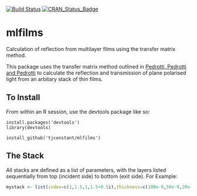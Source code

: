 [![Build Status](https://travis-ci.org/tjconstant/mlfilms.svg?branch=master)](https://travis-ci.org/tjconstant/mlfilms) [![CRAN\_Status\_Badge](http://www.r-pkg.org/badges/version/mlfilms)](https://cran.r-project.org/package=mlfilms)

mlfilms
=======

Calculation of reflection from multilayer films using the transfer matrix method.

This package uses the transfer matrix method outlined in [Pedrotti, Pedrotti and Pedrotti](http://www.amazon.com/Introduction-Optics-3rd-Frank-Pedrotti/dp/0131499335) to calculate the reflection and transmission of plane polarised light from an arbitary stack of thin films.

To Install
----------

From within an R session, use the devtools package like so:
```
install.packages('devtools')
library(devtools)

install_github('tjconstant/mlfilms')
```

The Stack
----------

All stacks are defined as a list of parameters, with the layers listed sequentially from top (incident side) to bottom (exit side). 
For Example:

```r
mystack <- list(index=c(1,1.5,1,1.5+0.5i),thickness=c(100e-9,50e-9,20e-9,100e-9), repetitions=1)

```

